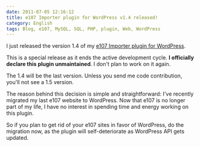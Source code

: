 ```yaml
---
date: 2011-07-05 12:16:12
title: e107 Importer plugin for WordPress v1.4 released!
category: English
tags: Blog, e107, MySQL, SQL, PHP, plugin, Web, WordPress
---
```


I just released the version 1.4 of my [e107 Importer plugin for WordPress](https://wordpress.org/extend/plugins/e107-importer/).

This is a special release as it ends the active development cycle. **I officially declare this plugin unmaintained**. I don't plan to work on it again.

The 1.4 will be the last version. Unless you send me code contribution, you'll not see a 1.5 version.

The reason behind this decision is simple and straightforward: I've recently migrated my last e107 website to WordPress. Now that e107 is no longer part of my life, I have no interest in spending time and energy working on this plugin.

So if you plan to get rid of your e107 sites in favor of WordPress, do the migration now, as the plugin will self-deteriorate as WordPress API gets updated.
